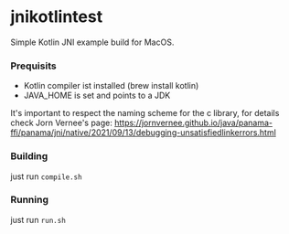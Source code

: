 # jnikotlintest

Simple Kotlin JNI example build for MacOS.

### Prequisits 
* Kotlin compiler ist installed (brew install kotlin)
* JAVA_HOME is set and points to a JDK

It's important to respect the naming scheme for the c library, for details check Jorn Vernee's page:
https://jornvernee.github.io/java/panama-ffi/panama/jni/native/2021/09/13/debugging-unsatisfiedlinkerrors.html

### Building
just run `compile.sh`


### Running
just run `run.sh`

